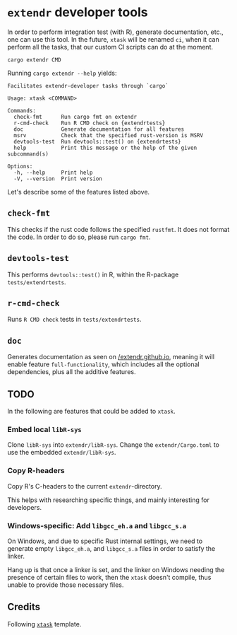 # `extendr` developer tools

In order to perform integration test (with R), generate documentation, etc.,
one can use this tool. In the future, `xtask` will be renamed `ci`, when it can
perform all the tasks, that our custom CI scripts can do at the moment.

```shell
cargo extendr CMD
```

Running `cargo extendr --help` yields:

```shell
Facilitates extendr-developer tasks through `cargo`

Usage: xtask <COMMAND>

Commands:
  check-fmt      Run cargo fmt on extendr
  r-cmd-check    Run R CMD check on {extendrtests}
  doc            Generate documentation for all features
  msrv           Check that the specified rust-version is MSRV
  devtools-test  Run devtools::test() on {extendrtests}
  help           Print this message or the help of the given subcommand(s)

Options:
  -h, --help     Print help
  -V, --version  Print version
```

Let's describe some of the features listed above.

## `check-fmt`

This checks if the rust code follows the specified `rustfmt`. It does not
format the code. In order to do so, please run `cargo fmt`.

## `devtools-test`

This performs `devtools::test()` in R, within the R-package `tests/extendrtests`.

## `r-cmd-check`

Runs `R CMD check` tests in `tests/extendrtests`.

## `doc`

Generates documentation as seen on [/extendr.github.io](https://extendr.github.io/extendr/extendr_api/), meaning it will enable feature `full-functionality`,
which includes all the optional dependencies, plus all the additive features.

## TODO

In the following are features that could be added to `xtask`.

### Embed local `libR-sys`

Clone `libR-sys` into `extendr/libR-sys`. Change the `extendr/Cargo.toml` to
use the embedded `extendr/libR-sys`.

### Copy R-headers

Copy R's C-headers to the current `extendr`-directory.

This helps with researching specific things, and mainly interesting for developers.

### Windows-specific: Add `libgcc_eh.a` and `libgcc_s.a`

On Windows, and due to specific Rust internal settings, we need to generate
empty `libgcc_eh.a`, and `libgcc_s.a` files in order to satisfy the linker.

Hang up is that once a linker is set, and the linker on Windows needing
the presence of certain files to work, then the `xtask` doesn't compile,
thus unable to provide those necessary files.

## Credits

Following [`xtask`](https://github.com/matklad/cargo-xtask) template.
